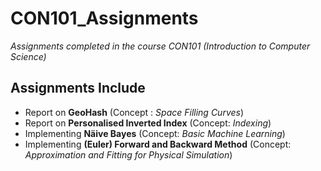 # CON101_Assignments


*Assignments completed in the course CON101 (Introduction to Computer Science)*


## Assignments Include
- Report on **GeoHash**  (Concept : *Space Filling Curves*)
- Report on **Personalised Inverted Index** (Concept: *Indexing*)
- Implementing **Näive Bayes** (Concept: *Basic Machine Learning*)
- Implementing  **(Euler) Forward and Backward Method** (Concept: *Approximation and Fitting for Physical Simulation*)
